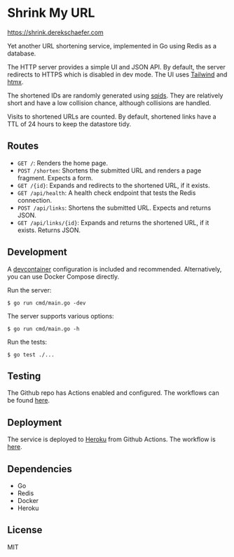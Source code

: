 # Shrink My URL

https://shrink.derekschaefer.com

Yet another URL shortening service, implemented in Go using Redis as a database.

The HTTP server provides a simple UI and JSON API. By default, the server redirects to HTTPS which is disabled in dev mode. The UI uses [Tailwind](https://tailwindcss.com/) and [htmx](https://htmx.org/).

The shortened IDs are randomly generated using [sqids](https://sqids.org/). They are relatively short and have a low collision chance, although collisions are handled.

Visits to shortened URLs are counted. By default, shortened links have a TTL of 24 hours to keep the datastore tidy.

## Routes

- `GET /`: Renders the home page.
- `POST /shorten`: Shortens the submitted URL and renders a page fragment. Expects a form.
- `GET /{id}`: Expands and redirects to the shortened URL, if it exists.
- `GET /api/health`: A health check endpoint that tests the Redis connection.
- `POST /api/links`: Shortens the submitted URL. Expects and returns JSON.
- `GET /api/links/{id}`: Expands and returns the shortened URL, if it exists. Returns JSON.

## Development

A [devcontainer](https://code.visualstudio.com/docs/devcontainers/containers) configuration is included and recommended. Alternatively, you can use Docker Compose directly.

Run the server:

```
$ go run cmd/main.go -dev
```

The server supports various options:

```
$ go run cmd/main.go -h
```

Run the tests:

```
$ go test ./...
```

## Testing

The Github repo has Actions enabled and configured. The workflows can be found [here](https://github.com/derek-schaefer/shrink-my-url/tree/main/.github/workflows).

## Deployment

The service is deployed to [Heroku](https://shrink-my-url-be1f27a69f91.herokuapp.com/) from Github Actions. The workflow is [here](https://github.com/derek-schaefer/shrink-my-url/blob/main/.github/workflows/deploy.yml).

## Dependencies

- Go
- Redis
- Docker
- Heroku

## License

MIT
